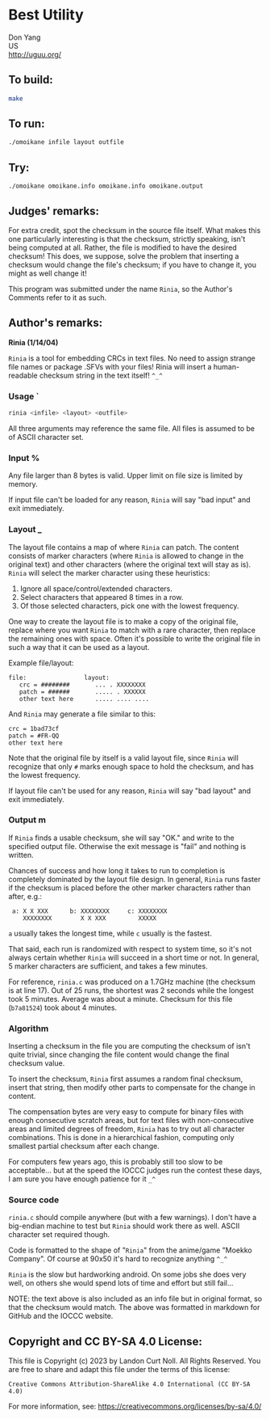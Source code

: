 # Best Utility

Don Yang  
US  
<http://uguu.org/>  

## To build:

```sh
make
```

## To run:

```sh
./omoikane infile layout outfile
```

## Try:

```
./omoikane omoikane.info omoikane.info omoikane.output
```

## Judges' remarks:

For extra credit, spot the checksum in the source file itself.
What makes this one particularly interesting is that the checksum,
strictly speaking, isn't being computed at all.  Rather, the file
is modified to have the desired checksum!  This does, we suppose,
solve the problem that inserting a checksum would change the file's
checksum; if you have to change it, you might as well change it!

This program was submitted under the name `Rinia`, so the Author's
Comments refer to it as such.

## Author's remarks:

**Rinia (1/14/04)**

`Rinia` is a tool for embedding CRCs in text files.  No need to assign
strange file names or package .SFVs with your files!  Rinia will
insert a human-readable checksum string in the text itself!  `^_^`

### Usage                                                                   `

```sh
rinia <infile> <layout> <outfile>
```

All three arguments may reference the same file.  All files is
assumed to be of ASCII character set.

### Input                                                                   %

Any file larger than 8 bytes is valid.  Upper limit on file size is
limited by memory.

If input file can't be loaded for any reason, `Rinia` will say "bad
input" and exit immediately.

### Layout                                                                  _

The layout file contains a map of where `Rinia` can patch.  The
content consists of marker characters (where `Rinia` is allowed to
change in the original text) and other characters (where the
original text will stay as is).  `Rinia` will select the marker
character using these heuristics:

1. Ignore all space/control/extended characters.
2. Select characters that appeared 8 times in a row.
3. Of those selected characters, pick one with the lowest
frequency.

One way to create the layout file is to make a copy of the original
file, replace where you want `Rinia` to match with a rare character,
then replace the remaining ones with space.  Often it's possible to
write the original file in such a way that it can be used as a
layout.

Example file/layout:

```
file:                layout:
   crc = ########       ... . XXXXXXXX
   patch = ######       ..... . XXXXXX
   other text here      ..... .... ....
```

And `Rinia` may generate a file similar to this:

```
crc = 1bad73cf
patch = #FR-QQ
other text here
```

Note that the original file by itself is a valid layout file, since
`Rinia` will recognize that only `#` marks enough space to hold the
checksum, and has the lowest frequency.

If layout file can't be used for any reason, `Rinia` will say "bad
layout" and exit immediately.

### Output                                                                  m

If `Rinia` finds a usable checksum, she will say "OK." and write to
the specified output file.  Otherwise the exit message is "fail"
and nothing is written.

Chances of success and how long it takes to run to completion is
completely dominated by the layout file design.  In general, `Rinia`
runs faster if the checksum is placed before the other marker
characters rather than after, e.g.:

```
 a: X X XXX      b: XXXXXXXX     c: XXXXXXXX
    XXXXXXXX        X X XXX         XXXXX

```

`a` usually takes the longest time, while `c` usually is the
fastest.

That said, each run is randomized with respect to system time, so
it's not always certain whether `Rinia` will succeed in a short time
or not.  In general, 5 marker characters are sufficient, and takes
a few minutes.

For reference, `rinia.c` was produced on a 1.7GHz machine (the
checksum is at line 17).  Out of 25 runs, the shortest was 2
seconds while the longest took 5 minutes.  Average was about a
minute.  Checksum for this file (`b7a81524`) took about 4 minutes.

### Algorithm

Inserting a checksum in the file you are computing the checksum of
isn't quite trivial, since changing the file content would change
the final checksum value.

To insert the checksum, `Rinia` first assumes a random final
checksum, insert that string, then modify other parts to compensate
for the change in content.

The compensation bytes are very easy to compute for binary files
with enough consecutive scratch areas, but for text files with
non-consecutive areas and limited degrees of freedom, `Rinia` has to
try out all character combinations.  This is done in a hierarchical
fashion, computing only smallest partial checksum after each
change.

For computers few years ago, this is probably still too slow to be
acceptable... but at the speed the IOCCC judges run the contest
these days, I am sure you have enough patience for it `_^`

### Source code

`rinia.c` should compile anywhere (but with a few warnings).  I don't
have a big-endian machine to test but `Rinia` should work there as
well.  ASCII character set required though.

Code is formatted to the shape of "`Rinia`" from the anime/game
"Moekko Company".  Of course at 90x50 it's hard to recognize anything
`^_^`

`Rinia` is the slow but hardworking android.  On some jobs she does
very well, on others she would spend lots of time and effort but
still fail...

NOTE: the text above is also included as an info file but in original format, so
that the checksum would match. The above was formatted in markdown for GitHub
and the IOCCC website.

## Copyright and CC BY-SA 4.0 License:

This file is Copyright (c) 2023 by Landon Curt Noll.  All Rights Reserved.
You are free to share and adapt this file under the terms of this license:

    Creative Commons Attribution-ShareAlike 4.0 International (CC BY-SA 4.0)

For more information, see: https://creativecommons.org/licenses/by-sa/4.0/
